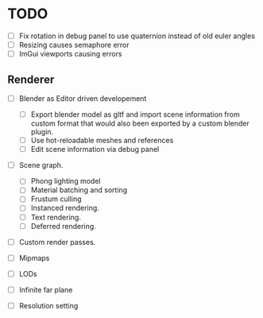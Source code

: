 # TODO

- [ ] Fix rotation in debug panel to use quaternion instead of old euler angles
- [ ] Resizing causes semaphore error
- [ ] ImGui viewports causing errors

## Renderer

- [ ] Blender as Editor driven developement

  - [ ] Export blender model as gltf and import scene information from custom format that
        would also been exported by a custom blender plugin.
  - [ ] Use hot-reloadable meshes and references
  - [ ] Edit scene information via debug panel

- [ ] Scene graph.
  - [ ] Phong lighting model
  - [ ] Material batching and sorting
  - [ ] Frustum culling
  - [ ] Instanced rendering.
  - [ ] Text rendering.
  - [ ] Deferred rendering.
- [ ] Custom render passes.
- [ ] Mipmaps
- [ ] LODs
- [ ] Infinite far plane
- [ ] Resolution setting
